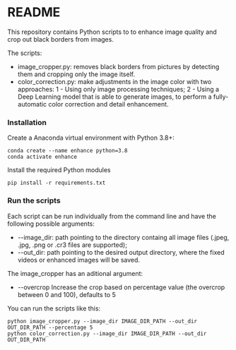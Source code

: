 # README

This repository contains Python scripts to to enhance image quality and crop out black borders from images.

The scripts:

-   image_cropper.py: removes black borders from pictures by detecting them and cropping only the image itself.
-   color_correction.py: make adjustments in the image color with two approaches: 1 - Using only image processing techniques; 2 - Using a Deep Learning model that is able to generate images, to perform a fully-automatic color correction and detail enhancement.

### Installation

Create a Anaconda virtual environment with Python 3.8+:

```shell
conda create --name enhance python=3.8
conda activate enhance
```

Install the required Python modules

```shell
pip install -r requirements.txt
```

### Run the scripts

Each script can be run individually from the command line and have the following possible arguments:

-   --image_dir: path pointing to the directory containg all image files (.jpeg, .jpg, .png or .cr3 files are supported);
-   --out_dir: path pointing to the desired output directory, where the fixed videos or enhanced images will be saved.

The image_cropper has an aditional argument:

-  --overcrop Increase the crop based on percentage value (the overcrop between 0 and 100), defaults to 5

You can run the scripts like this:

```shell
python image_cropper.py --image_dir IMAGE_DIR_PATH --out_dir OUT_DIR_PATH --percentage 5
python color_correction.py --image_dir IMAGE_DIR_PATH --out_dir OUT_DIR_PATH
```
